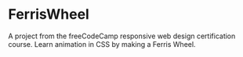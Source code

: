 # FerrisWheel
A project from the freeCodeCamp responsive web design certification course. Learn animation in CSS by making a Ferris Wheel.
